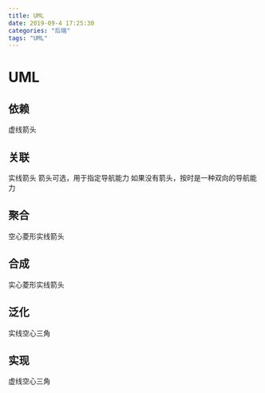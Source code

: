 ```yaml
---
title: UML
date: 2019-09-4 17:25:30
categories: "后端"
tags: "UML"
---
```

# UML

## 依赖

虚线箭头

## 关联

实线箭头
箭头可选，用于指定导航能力
如果没有箭头，按时是一种双向的导航能力

## 聚合

空心菱形实线箭头

## 合成

实心菱形实线箭头

## 泛化

实线空心三角

## 实现

虚线空心三角
